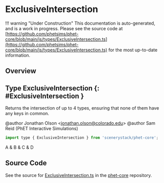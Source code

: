 # ExclusiveIntersection

!!! warning "Under Construction"
    This documentation is auto-generated, and is a work in progress. Please see the source code at
    [https://github.com/phetsims/phet-core/blob/main/js/types/ExclusiveIntersection.ts](https://github.com/phetsims/phet-core/blob/main/js/types/ExclusiveIntersection.ts) for the most up-to-date information.

## Overview



## Type ExclusiveIntersection {: #ExclusiveIntersection }


Returns the intersection of up to 4 types, ensuring that none of them have any keys in common.

@author Jonathan Olson &lt;jonathan.olson@colorado.edu&gt;
@author Sam Reid (PhET Interactive Simulations)

```js
import type { ExclusiveIntersection } from 'scenerystack/phet-core';
```


A &amp; B &amp; C &amp; D



## Source Code

See the source for [ExclusiveIntersection.ts](https://github.com/phetsims/phet-core/blob/main/js/types/ExclusiveIntersection.ts) in the [phet-core](https://github.com/phetsims/phet-core) repository.
